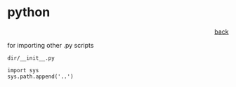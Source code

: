# python

<p align="right">  
<a href="../README.md">back</a>
</p>

for importing other .py scripts
```
dir/__init__.py

import sys
sys.path.append('..')
```